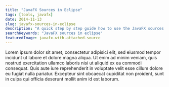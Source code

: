 ```yaml
---
title: "JavaFX Sources in Eclipse"
tags: [tools, javafx]
date: 2014-11-13
slug: javafx-sources-in-eclipse
description: "A quick step by step guide how to use the JavaFX sources in Eclipse by attaching them to the current JDK."
searchKeywords: "JavaFX sources in eclipse"
featuredImage: javafx-with-attached-source
---
```


Lorem ipsum dolor sit amet, consectetur adipisici elit, sed eiusmod tempor incidunt ut labore et dolore magna aliqua.
Ut enim ad minim veniam, quis nostrud exercitation ullamco laboris nisi ut aliquid ex ea commodi consequat.
Quis aute iure reprehenderit in voluptate velit esse cillum dolore eu fugiat nulla pariatur.
Excepteur sint obcaecat cupiditat non proident, sunt in culpa qui officia deserunt mollit anim id est laborum.